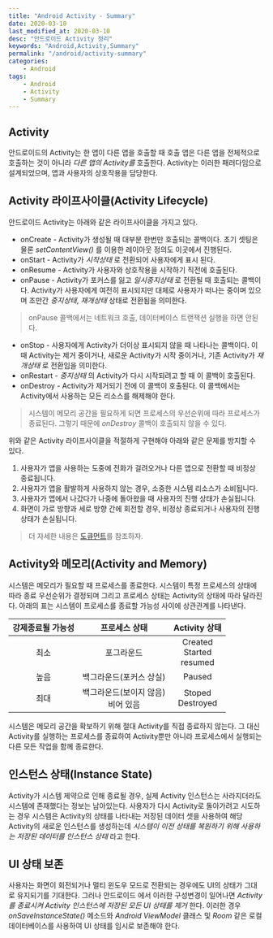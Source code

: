 ```yaml
---
title: "Android Activity - Summary"
date: 2020-03-10
last_modified_at: 2020-03-10
desc: "안드로이드 Activity 정리"
keywords: "Android,Activity,Summary"
permalink: "/android/activity-summary"
categories: 
    - Android
tags: 
    - Android
    - Activity
    - Summary
---
```


## Activity 

안드로이드의 Activity는 한 앱이 다른 앱을 호출할 때 호출 앱은 다른 앱을 전체적으로 호출하는 것이 아니라 _다른 앱의 Activity를_ 호출한다. Activity는 이러한 패러다임으로 설계되었으며, 앱과 사용자의 상호작용을 담당한다.

## Activity 라이프사이클(Activity Lifecycle)

안드로이드 Activity는 아래와 같은 라이프사이클을 가지고 있다.

* onCreate - Activity가 생성될 때 대부분 한번만 호출되는 콜백이다. 초기 셋팅은 물론 _setContentView()_ 를 이용한 레이아웃 정의도 이곳에서 진행된다.
* onStart - Activity가 _시작상태_ 로 전환되어 사용자에게 표시 된다.
* onResume - Activity가 사용자와 상호작용을 시작하기 직전에 호출된다.
* onPause - Activity가 포커스를 잃고 _일시중지상태_ 로 전환될 때 호출되는 콜백이다. Activity가 사용자에게 여전히 표시되지만 대체로 사용자가 떠나는 중이며 있으며 조만간 _중지상태_, _재개상태_ 상태로 전환됨을 의미한다.
> onPause 콜백에서는 네트워크 호출, 데이터베이스 트랜잭션 실행을 하면 안된다.
* onStop - 사용자에게 Activity가 더이상 표시되지 않을 때 나타나는 콜백이다. 이 때 Activity는 제거 중이거나, 새로운 Activity가 시작 중이거나, 기존 Activity가 _재개상태_ 로 전환임을 의미한다.
* onRestart - _중지상태_ 의 Activity가 다시 시작되려고 할 때 이 콜백이 호출된다.
* onDestroy - Activity가 제거되기 전에 이 콜백이 호출된다. 이 콜백에서는 Activity에서 사용하는 모든 리소스를 해제해야 한다.
> 시스템이 메모리 공간을 필요하게 되면 프로세스의 우선순위에 따라 프로세스가 종료된다. 그렇기 때문에 _onDestroy_ 콜백이 호출되지 않을 수 있다.

위와 같은 Activity 라이프사이클을 적절하게 구현해야 아래와 같은 문제를 방지할 수 있다.

1. 사용자가 앱을 사용하는 도중에 전화가 걸려오거나 다른 앱으로 전환할 때 비정상 종료됩니다.
2. 사용자가 앱을 활발하게 사용하지 않는 경우, 소중한 시스템 리소스가 소비됩니다.
3. 사용자가 앱에서 나갔다가 나중에 돌아왔을 때 사용자의 진행 상태가 손실됩니다.
4. 화면이 가로 방향과 세로 방향 간에 회전할 경우, 비정상 종료되거나 사용자의 진행 상태가 손실됩니다.

> 더 자세한 내용은 [도큐먼트](https://developer.android.com/guide/components/activities/activity-lifecycle)를 참조하자.

## Activity와 메모리(Activity and Memory)

시스템은 메모리가 필요할 때 프로세스를 종료한다. 시스템이 특정 프로세스의 상태에 따라 종료 우선순위가 결정되며 그리고 프로세스 상태는 Activity의 상태에 따라 달라진다. 아래의 표는 시스템이 프로세스를 종료할 가능성 사이에 상관관계를 나타낸다.

| 강제종료될 가능성 | 프로세스 상태 | Activity 상태 |
|:--------:|:-------:|:--------:|
| 최소   | 포그라운드   | Created<br/>Started <br/> resumed   |
| 높음   | 백그라운드(포커스 상실)   | Paused   |
| 최대   | 백그라운드(보이지 않음)<br/>비어 있음   | Stoped<br/>Destroyed  |

시스템은 메모리 공간을 확보하기 위해 절대 Activity를 직접 종료하지 않는다. 그 대신 Activity를 실행하는 프로세스를 종료하여 Activity뿐만 아니라 프로세스에서 실행되는 다른 모든 작업을 함께 종료한다.

## 인스턴스 상태(Instance State)

Activity가 시스템 제약으로 인해 종료될 경우, 실제 Activity 인스턴스는 사라지더라도 시스템에 존재했다는 정보는 남아있는다. 사용자가 다시 Activity로 돌아가려고 시도하는 경우 시스템은 Activity의 상태를 나타내는 저장된 데이터 셋을 사용하여 해당 Activity의 새로운 인스턴스를 생성하는데 *시스템이 이전 상태를 복원하기 위해 사용하는 저장된 데이터를 인스턴스 상태* 라고 한다.

## UI 상태 보존

사용자는 화면이 회전되거나 멀티 윈도우 모드로 전환되는 경우에도 UI의 상태가 그대로 유지되기를 기대한다. 그러나 안드로이드 에서 이러한 구성변경이 일어나면 _Activity를 종료시켜 Activity 인스턴스에 저장된 모든 UI 상태를 제거_ 한다. 이러한 경우 _onSaveInstanceState()_ 메소드와 _Android ViewModel_ 클래스 및 _Room_ 같은 로컬 데이터베이스를 사용하여 UI 상태를 임시로 보존해야 한다.